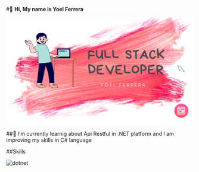 #👋 **Hi, My name is Yoel Ferrera**

![banner](./banner.png)

##🌱 I’m currently learnig about Api Restful in .NET platform and I am improving my skills in C# language

##Skills

![dotnet](https://img.shields.io/badge/.NET-3D0C84?style=for-the-badge&log=dotnet&logoColor=white&labelColor=101010)</br>

